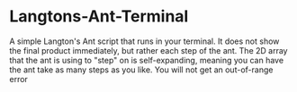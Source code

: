 # Langtons-Ant-Terminal
A simple Langton's Ant script that runs in your terminal. It does not show the final product immediately, but rather each step of the ant. The 2D array that the ant is using to "step" on is self-expanding, meaning you can have the ant take as many steps as you like. You will not get an out-of-range error
